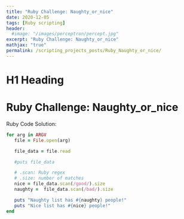 ```yaml
---
title: "Ruby Challenge: Naughty_or_nice"
date: 2020-12-05
tags: [Ruby scripting]
header:
  #image: "/images/perceptron/percept.jpg"
excerpt: "Ruby Challenge: Naughty_or_nice"
mathjax: "true"
permalink: /scripting_projects_posts/Ruby_Naughty_or_nice/
---
```


# H1 Heading
# Ruby Challenge: Naughty_or_nice

Ruby Code Solution:
```ruby
for arg in ARGV
   file = File.open(arg)

   file_data = file.read

   #puts file_data

   # .scan: Ruby regex
   # .size: number of matches
   nice = file_data.scan(/good/).size
   naughty =  file_data.scan(/bad/).size

   puts "Naughty list has #{naughty} people!"
   puts "Nice list has #{nice} people!"
end
```
